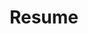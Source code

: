 ---
title: "Resume"
aliases: ["/resume"]
outputs: ["HTML", "REDIRECTS"]
redirects:
  - /pdfs/Devathu.pdf
---